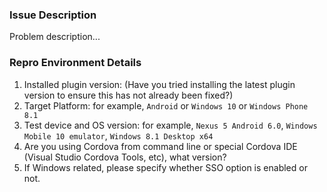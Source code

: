 ### Issue Description
Problem description...

### Repro Environment Details
1. Installed plugin version:  (Have you tried installing the latest plugin version to ensure this has not already  been fixed?)
2. Target Platform: for example, `Android` or `Windows 10` or `Windows Phone 8.1`
3. Test device and OS version: for example, `Nexus 5 Android 6.0`, `Windows Mobile 10 emulator`, `Windows 8.1 Desktop x64`
4. Are you using Cordova from command line or special Cordova IDE (Visual Studio Cordova Tools, etc), what version?
3. If Windows related, please specify whether SSO option is enabled or not.
